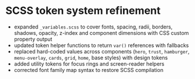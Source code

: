 # SCSS token system refinement

- expanded `_variables.scss` to cover fonts, spacing, radii, borders, shadows, opacity, z-index and component dimensions with CSS custom property output
- updated token helper functions to return `var()` references with fallbacks
- replaced hard-coded values across components (`hero`, `trust`, `hamburger`, `menu-overlay`, `cards`, `grid`, `home`, base styles) with design tokens
- added utility tokens for focus rings and screen-reader helpers
- corrected font family map syntax to restore SCSS compilation
